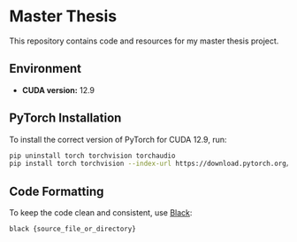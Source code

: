 # Master Thesis

This repository contains code and resources for my master thesis project.

## Environment

- **CUDA version:** 12.9

## PyTorch Installation

To install the correct version of PyTorch for CUDA 12.9, run:

```bash
pip uninstall torch torchvision torchaudio
pip install torch torchvision --index-url https://download.pytorch.org/whl/cu129
```

## Code Formatting

To keep the code clean and consistent, use [Black](https://black.readthedocs.io/en/stable/getting_started.html):

```bash
black {source_file_or_directory}
```

